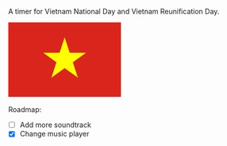 A timer for Vietnam National Day and Vietnam Reunification Day. 

<img src="https://github.com/CDzungx/Countdown_VN/blob/main/Flag_of_Vietnam.png?raw=true" alt="VN FLAG" width=45% height=45%>

Roadmap:
- [ ] Add more soundtrack
- [x] Change music player
